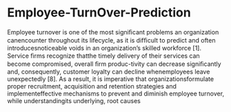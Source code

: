 # Employee-TurnOver-Prediction

Employee turnover is one of the most signiﬁcant problems an organization canencounter throughout its lifecycle, as it is difﬁcult to predict and often introducesnoticeable voids in an organization’s skilled workforce [1]. Service ﬁrms recognize thatthe timely delivery of their services can become compromised, overall ﬁrm produc-tivity can decrease signiﬁcantly and, consequently, customer loyalty can decline whenemployees leave unexpectedly [8]. As a result, it is imperative that organizationsformulate proper recruitment, acquisition and retention strategies and implementeffective mechanisms to prevent and diminish employee turnover, while understandingits underlying, root causes
